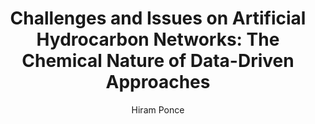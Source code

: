 ---
paperId: 27
author: Hiram Ponce
publicationauthor: Ponce, H.
title: "Challenges and Issues on Artificial Hydrocarbon Networks: The Chemical Nature of Data-Driven Approaches"
pdf: --
poster: Poster_Hiram_Ponce
alt: --
type: Poster
topic: Deep Learning
subtopic: Machine Learning
link: 
conference: icml
year: 2019
tags: icml-2019-np
location: California, USA
---
